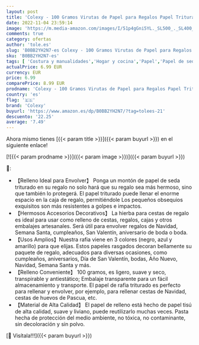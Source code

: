 ```yaml
---
layout: post
title: 'Colexy - 100 Gramos Virutas de Papel para Regalos Papel Triturado de Rafia Papel Tisú Triturado Relleno para Cajas Regalos para Decoración de Fiestas Rellenar Cesta de Regalo  Suministros De Fiesta De Navidad'
date: 2022-11-04 23:59:14
image: 'https://m.media-amazon.com/images/I/51p4gGni5YL._SL500_._SL400_.jpg'
comments: true
category: ofertas
author: 'tole.es'
slug: 'B0BB2YH2N7-es Colexy - 100 Gramos Virutas de Papel para Regalos Papel...'
sku: 'B0BB2YH2N7-es'
tags: [ 'Costura y manualidades','Hogar y cocina','Papel','Papel de seda','Papel y manualidades con papel','colexy','navidad','🇪🇸', ]
actualPrice: 6.99 EUR
currency: EUR
price: 6.99
comparePrice: 8.99 EUR
prodname: 'Colexy - 100 Gramos Virutas de Papel para Regalos Papel Triturado de Rafia Papel Tisú Triturado Relleno para Cajas Regalos para Decoración de Fiestas Rellenar Cesta de Regalo  Suministros De Fiesta De Navidad'
country: 'es'
flag: '🇪🇸'
brand: 'Colexy'
buyurl: 'https://www.amazon.es/dp/B0BB2YH2N7/?tag=tolees-21'
descuento: '22.25'
average: '7.49'
---
```


Ahora mismo tienes [{{< param title >}}]({{< param buyurl >}}) en el siguiente enlace!

[![{{< param prodname >}}]({{< param image >}})]({{< param buyurl >}})

🔎:

- 【Relleno Ideal para Envolver】 Ponga un montón de papel de seda triturado en su regalo no solo hará que su regalo sea más hermoso, sino que también lo protegerá. El papel triturado puede llenar el enorme espacio en la caja de regalo, permitiéndole Los pequeños obsequios exquisitos son más resistentes a golpes e impactos.
- 【Hermosos Accesorios Decorativos】 La hierba para cestas de regalo es ideal para usar como relleno de cestas, regalos, cajas y otros embalajes artesanales. Será útil para envolver regalos de Navidad, Semana Santa, cumpleaños, San Valentín, aniversario de boda o boda.
- 【Usos Amplios】Nuestra rafia viene en 3 colores (negro, azul y amarillo) para que elijas. Estos papeles rasgados decoran bellamente su paquete de regalo, adecuados para diversas ocasiones, como cumpleaños, aniversarios, Día de San Valentín, bodas, Año Nuevo, Navidad, Semana Santa y más.
- 【Relleno Conveniente】 100 gramos, es ligero, suave y seco, transpirable y antiestático; Embalaje transparente para un fácil almacenamiento y transporte. El papel de rafia triturado es perfecto para rellenar y envolver, por ejemplo, para rellenar cestas de Navidad, cestas de huevos de Pascua, etc.
- 【Material de Alta Calidad】 El papel de relleno está hecho de papel tisú de alta calidad, suave y liviano, puede reutilizarlo muchas veces. Pasta hecha de protección del medio ambiente, no tóxica, no contaminante, sin decoloración y sin polvo.

[🛒 Visítala!!!]({{< param buyurl >}})
